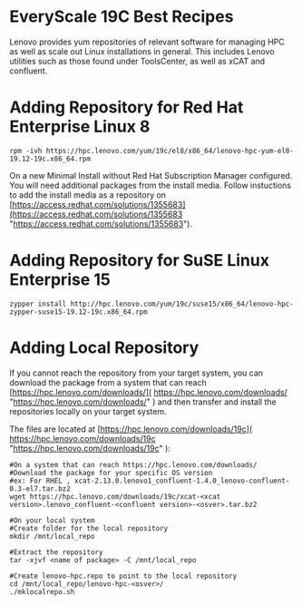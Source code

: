 # EveryScale 19C Best Recipes

Lenovo provides yum repositories of relevant software for managing HPC as well
as scale out Linux installations in general.  This includes Lenovo utilities
such as those found under ToolsCenter, as well as xCAT and confluent.

Adding Repository for Red Hat Enterprise Linux 8
============================
    rpm -ivh https://hpc.lenovo.com/yum/19c/el8/x86_64/lenovo-hpc-yum-el8-19.12-19c.x86_64.rpm
    
On a new Minimal Install without Red Hat Subscription Manager configured. You will need additional packages from the install media. 
Follow instuctions to add the install media as a repository on [https://access.redhat.com/solutions/1355683](https://access.redhat.com/solutions/1355683 "https://access.redhat.com/solutions/1355683"). 

Adding Repository for SuSE Linux Enterprise 15
============================
    zypper install http://hpc.lenovo.com/yum/19c/suse15/x86_64/lenovo-hpc-zypper-suse15-19.12-19c.x86_64.rpm
    
Adding Local Repository
============================    
If you cannot reach the repository from your target system, you can download the package from a system that can reach [https://hpc.lenovo.com/downloads/]( https://hpc.lenovo.com/downloads/ "https://hpc.lenovo.com/downloads/" ) and then transfer and install the repositories locally on your target system. 

The files are located at [https://hpc.lenovo.com/downloads/19c]( https://hpc.lenovo.com/downloads/19c "https://hpc.lenovo.com/downloads/19c" ):

    #On a system that can reach https://hpc.lenovo.com/downloads/
    #Download the package for your specific OS version
    #ex: For RHEL , xcat-2.13.0.lenovo1_confluent-1.4.0_lenovo-confluent-0.3-el7.tar.bz2
    wget https://hpc.lenovo.com/downloads/19c/xcat-<xcat version>.lenovo_confluent-<confluent version>-<osver>.tar.bz2
    
    #On your local system 
    #Create folder for the local repository
    mkdir /mnt/local_repo
    
    #Extract the repository 
    tar -xjvf <name of package> -C /mnt/local_repo
    
    #Create lenovo-hpc.repo to point to the local repository
    cd /mnt/local_repo/lenovo-hpc-<osver>/
    ./mklocalrepo.sh
    
